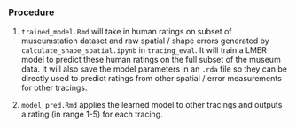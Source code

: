 ### Procedure

1. `trained_model.Rmd` will take in human ratings on subset of museumstation dataset and raw spatial / shape errors 
generated by `calculate_shape_spatial.ipynb` in `tracing_eval`. It will train a LMER model to predict these human ratings 
on the full subset of the museum data. It will also save the model parameters in an `.rda` file so they can be directly used 
to predict ratings from other spatial / error measurements for other tracings. 

2. `model_pred.Rmd` applies the learned model to other tracings and outputs a rating (in range 1-5) for each tracing. 
